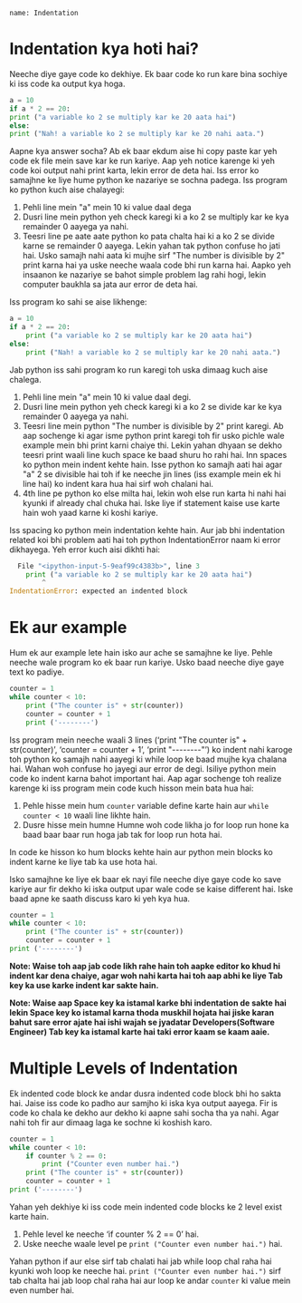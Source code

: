```ngMeta
name: Indentation
```

# Indentation kya hoti hai?

Neeche diye gaye code ko dekhiye. Ek baar code ko run kare bina sochiye ki iss code ka output kya hoga. 

```python
a = 10
if a * 2 == 20:
print ("a variable ko 2 se multiply kar ke 20 aata hai")
else:
print ("Nah! a variable ko 2 se multiply kar ke 20 nahi aata.")
```

Aapne kya answer socha? Ab ek baar ekdum aise hi copy paste kar yeh code ek file mein save kar ke run kariye. Aap yeh notice karenge ki yeh code koi output nahi print karta, lekin error de deta hai. Iss error ko samajhne ke liye hume python ke nazariye se sochna padega. Iss program ko python kuch aise chalayegi:

1. Pehli line mein "a" mein 10 ki value daal dega
2. Dusri line mein python yeh check karegi ki a ko 2 se multiply kar ke kya remainder 0 aayega ya nahi.
3. Teesri line pe aate aate python ko pata chalta hai ki a ko 2 se divide karne se remainder 0 aayega. Lekin yahan tak python confuse ho jati hai. Usko samajh nahi aata ki mujhe sirf "The number is divisible by 2" print karna hai ya uske neeche waala code bhi run karna hai. Aapko yeh insaanon ke nazariye se bahot simple problem lag rahi hogi, lekin computer baukhla sa jata aur error de deta hai.

Iss program ko sahi se aise likhenge:

```python
a = 10
if a * 2 == 20:
    print ("a variable ko 2 se multiply kar ke 20 aata hai")
else:
    print ("Nah! a variable ko 2 se multiply kar ke 20 nahi aata.")
```

Jab python iss sahi program ko run karegi toh uska dimaag kuch aise chalega.

1. Pehli line mein "a" mein 10 ki value daal degi.
2. Dusri line mein python yeh check karegi ki a ko 2 se divide kar ke kya remainder 0 aayega ya nahi.
3. Teesri line mein python "The number is divisible by 2" print karegi. Ab aap sochenge ki agar isme python print karegi toh fir usko pichle wale example mein bhi print karni chaiye thi. Lekin yahan dhyaan se dekho teesri print waali line kuch space ke baad shuru ho rahi hai. Inn spaces ko python mein indent kehte hain. Isse python ko samajh aati hai agar "a" 2 se divisible hai toh if ke neeche jin lines (iss example mein ek hi line hai) ko indent kara hua hai sirf woh chalani hai.
4. 4th line pe python ko else milta hai, lekin woh else run karta hi nahi hai kyunki if already chal chuka hai. Iske liye if statement kaise use karte hain woh yaad karne ki koshi kariye.

Iss spacing ko python mein indentation kehte hain. Aur jab bhi indentation related koi bhi problem aati hai toh python IndentationError naam ki error dikhayega. Yeh error kuch aisi dikhti hai:

```python
  File "<ipython-input-5-9eaf99c4383b>", line 3
    print ("a variable ko 2 se multiply kar ke 20 aata hai")
        ^
IndentationError: expected an indented block
```


# Ek aur example

Hum ek aur example lete hain isko aur ache se samajhne ke liye. Pehle neeche wale program ko ek baar run kariye. Usko baad neeche diye gaye text ko padiye.

```python
counter = 1
while counter < 10:
	print ("The counter is" + str(counter))
	counter = counter + 1
	print ('--------')
```	

Iss program mein neeche waali 3 lines (‘print "The counter is" + str(counter)’, ‘counter = counter + 1’, ‘print "--------"’) ko indent nahi karoge toh python ko samajh nahi aayegi ki while loop ke baad mujhe kya chalana hai. Wahan woh confuse ho jayegi aur error de degi. Isiliye python mein code ko indent karna bahot important hai. Aap agar sochenge toh realize karenge ki iss program mein code kuch hisson mein bata hua hai:

1. Pehle hisse mein hum `counter` variable define karte hain aur `while counter < 10` waali line likhte hain.
2. Dusre hisse mein humne Humne woh code likha jo for loop run hone ka baad baar baar run hoga jab tak for loop run hota hai.

In code ke hisson ko hum blocks kehte hain aur python mein blocks ko indent karne ke liye tab ka use hota hai.

Isko samajhne ke liye ek baar ek nayi file neeche diye gaye code ko save kariye aur fir dekho ki iska output upar wale code se kaise different hai. Iske baad apne ke saath discuss karo ki yeh kya hua.

```python
counter = 1
while counter < 10:
	print ("The counter is" + str(counter))
	counter = counter + 1
print ('--------')
```

**Note: Waise toh aap jab code likh rahe hain toh aapke editor ko khud hi indent kar dena chaiye, agar woh nahi karta hai toh aap abhi ke liye Tab key ka use karke indent kar sakte hain.**

**Note: Waise aap Space key ka istamal karke bhi indentation de sakte hai lekin Space key ko istamal karna thoda muskhil hojata hai jiske karan bahut sare error ajate hai ishi wajah se jyadatar Developers(Software Engineer) Tab key ka istamal karte hai taki error kaam se kaam aaie.**

# Multiple Levels of Indentation

Ek indented code block ke andar dusra indented code block bhi ho sakta hai. Jaise iss code ko padho aur samjho ki iska kya output aayega. Fir is code ko chala ke dekho aur dekho ki aapne sahi socha tha ya nahi. Agar nahi toh fir aur dimaag laga ke sochne ki koshish karo.

```python
counter = 1
while counter < 10:
	if counter % 2 == 0:
		print ("Counter even number hai.")
	print ("The counter is" + str(counter))
	counter = counter + 1
print ('--------')
```

Yahan yeh dekhiye ki iss code mein indented code blocks ke 2 level exist karte hain.

1. Pehle level ke neeche ‘if counter % 2 == 0’ hai.
2. Uske neeche waale level pe `print ("Counter even number hai.")` hai.

Yahan python if aur else sirf tab chalati hai jab while loop chal raha hai kyunki woh loop ke neeche hai. `print ("Counter even number hai.")` sirf tab chalta hai jab loop chal raha hai aur loop ke andar `counter` ki value mein even number hai.
